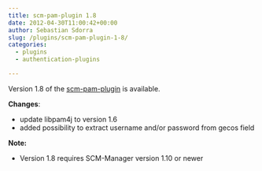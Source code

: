 ```yaml
---
title: scm-pam-plugin 1.8
date: 2012-04-30T11:00:42+00:00
author: Sebastian Sdorra
slug: /plugins/scm-pam-plugin-1-8/
categories:
  - plugins
  - authentication-plugins

---
```

Version 1.8 of the [scm-pam-plugin](https://bitbucket.org/sdorra/scm-pam-plugin) is available.

**Changes**:

- update libpam4j to version 1.6
- added possibility to extract username and/or password from gecos field

**Note:**

- Version 1.8 requires SCM-Manager version 1.10 or newer


